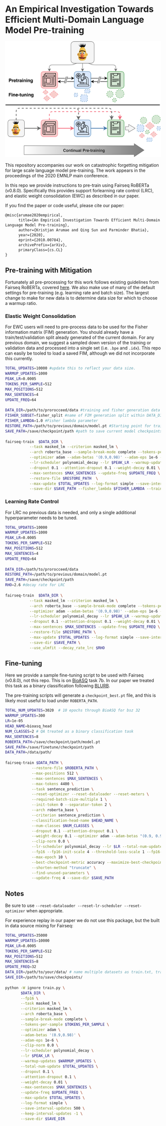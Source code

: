 # An Empirical Investigation Towards Efficient Multi-Domain Language Model Pre-training

![alt text](docs/motiv.png)

This repository accompanies our work on catastrophic forgetting mitigation for large scale language model pre-training.  The work appears in the proceedings of the 2020 EMNLP main conference.

In this repo we provide instructions to pre-train using Fairseq RoBERTa (v0.8.0).  Specifically this provides support forlearning rate control (LRC), and elastic weight consolidation (EWC) as described in our paper.

If you find the paper or code useful, please cite our paper: 
```
@misc{arumae2020empirical,
      title={An Empirical Investigation Towards Efficient Multi-Domain Language Model Pre-training}, 
      author={Kristjan Arumae and Qing Sun and Parminder Bhatia},
      year={2020},
      eprint={2010.00784},
      archivePrefix={arXiv},
      primaryClass={cs.CL}
}
```

## Pre-training with Mitigation
Fortunately all pre-processing for this work follows existing guidelines from Fairseq RoBERTa, covered [here](https://github.com/pytorch/fairseq/blob/master/examples/roberta/README.pretraining.md).  We also make use of many of the default settings for pre-training (e.g. learning rate and batch size).  The largest change to make for new data is to determine data size for which to choose a warmup ratio.

### Elastic Weight Consolidation  
For EWC users will need to pre-process data to be used for the Fisher information matrix (FIM) generation.  You should already have a train/test/validation split aleady generated of the current domain.  For any previous domain, we suggest a sampled down version of the training or validation data and processed into a single set (i.e. `.bpe` and `.idx`).  This repo can easily be tooled to load a saved FIM, although we did not incorporate this currently. 

```bash
TOTAL_UPDATES=10000 #update this to reflect your data size.
WARMUP_UPDATES=1000
PEAK_LR=0.0005
TOKENS_PER_SAMPLE=512
MAX_POSITIONS=512
MAX_SENTENCES=4
UPDATE_FREQ=64

DATA_DIR=/path/to/prorocceed/data #training and fisher generation data
FISHER_SUBSET=fisher_split #name of FIM generation split within DATA_DIR
FISHER_LAMBDA=1.0 #Fisher lambda parameter
RESTORE_PATH=/path/to/previous/domain/model.pt #Starting point for training.  Generally the previously saved model.pt file. 
SAVE_PATH=/save/checkpoint/path #path to save current model checkpoints.  Keep in mind each checkpoint is roughly 1GB of storage.

fairseq-train  $DATA_DIR \
	       --task masked_lm --criterion masked_lm \
	       --arch roberta_base --sample-break-mode complete --tokens-per-sample $TOKENS_PER_SAMPLE \
	       --optimizer adam --adam-betas '(0.9,0.98)' --adam-eps 1e-6 --clip-norm 0.0 \
	       --lr-scheduler polynomial_decay --lr $PEAK_LR --warmup-updates $WARMUP_UPDATES --total-num-update $TOTAL_UPDATES \
	       --dropout 0.1 --attention-dropout 0.1 --weight-decay 0.01 \
	       --max-sentences $MAX_SENTENCES --update-freq $UPDATE_FREQ \
	       --restore-file $RESTORE_PATH  \
	       --max-update $TOTAL_UPDATES --log-format simple --save-interval-updates 1000 --keep-interval-updates -1 \
	       --save-dir $SAVE_PATH --fisher_lambda $FISHER_LAMBDA --train_subset_tem $FISHER_SUBSET
```

### Learning Rate Control
For LRC no previous data is needed, and only a single additional hyperparameter needs to be tuned.

```bash
TOTAL_UPDATES=10000
WARMUP_UPDATES=1000
PEAK_LR=0.0005
TOKENS_PER_SAMPLE=512
MAX_POSITIONS=512
MAX_SENTENCES=4
UPDATE_FREQ=64

DATA_DIR=/path/to/prorocceed/data
RESTORE_PATH=/path/to/previous/domain/model.pt 
SAVE_PATH=/save/checkpoint/path
RHO=2.6 #decay rate for LRC

fairseq-train  $DATA_DIR \
	       --task masked_lm --criterion masked_lm \
	       --arch roberta_base --sample-break-mode complete --tokens-per-sample $TOKENS_PER_SAMPLE \
	       --optimizer adam --adam-betas '(0.9,0.98)' --adam-eps 1e-6 --clip-norm 0.0 \
	       --lr-scheduler polynomial_decay --lr $PEAK_LR --warmup-updates $WARMUP_UPDATES --total-num-update $TOTAL_UPDATES \
	       --dropout 0.1 --attention-dropout 0.1 --weight-decay 0.01 \
	       --max-sentences $MAX_SENTENCES --update-freq $UPDATE_FREQ \
	       --restore-file $RESTORE_PATH \
	       --max-update $TOTAL_UPDATES --log-format simple --save-interval-updates 1000 --keep-interval-updates -1 \
	       --save-dir $SAVE_PATH \
	       --use_ulmfit --decay_rate_lrc $RHO
```

## Fine-tuning

Here we provide a sample fine-tuning script to be used with Fairseq (v0.8.0), not this repo.  This is on [BioASQ](http://www.bioasq.org/) task 7b.  In our paper we treated this task as a binary classification following [BLURB](https://arxiv.org/abs/2007.15779).

The pre-training scripts will generate a `checkpoint_best.pt` file, and this is likely most useful to load under `ROBERTA_PATH`.

```bash
TOTAL_NUM_UPDATES=3020  # 10 epochs through BioASQ for bsz 32
WARMUP_UPDATES=300
LR=1e-05
HEAD_NAME=bioasq_head
NUM_CLASSES=2 # QA treated as a binary classification task
MAX_SENTENCES=8
ROBERTA_PATH=/save/checkpoint/path/model.pt
SAVE_PATH=/save/finetune/checkpoint/path
DATA_PATH=/data/path/

fairseq-train $DATA_PATH \
		    --restore-file $ROBERTA_PATH \
		    --max-positions 512 \
		    --max-sentences $MAX_SENTENCES \
		    --max-tokens 4400 \
		    --task sentence_prediction \
		    --reset-optimizer --reset-dataloader --reset-meters \
		    --required-batch-size-multiple 1 \
		    --init-token 0 --separator-token 2 \
		    --arch roberta_base \
		    --criterion sentence_prediction \
		    --classification-head-name $HEAD_NAME \
		    --num-classes $NUM_CLASSES \
		    --dropout 0.1 --attention-dropout 0.1 \
		    --weight-decay 0.1 --optimizer adam --adam-betas "(0.9, 0.98)" --adam-eps 1e-06 \
		    --clip-norm 0.0 \
		    --lr-scheduler polynomial_decay --lr $LR --total-num-update $TOTAL_NUM_UPDATES --warmup-updates $WARMUP_UPDATES \
		    --fp16 --fp16-init-scale 4 --threshold-loss-scale 1 --fp16-scale-window 128 \
		    --max-epoch 10 \
		    --best-checkpoint-metric accuracy --maximize-best-checkpoint-metric \
		    --shorten-method "truncate" \
		    --find-unused-parameters \
		    --update-freq 4 --save-dir $SAVE_PATH
```


## Notes

Be sure to use `--reset-dataloader --reset-lr-scheduler --reset-optimizer` when appropriate.

For experience replay in our paper we do not use this package, but the built in data source mixing for Fairseq:  
```bash
TOTAL_UPDATES=35000  
WARMUP_UPDATES=10000
PEAK_LR=0.0005
TOKENS_PER_SAMPLE=512
MAX_POSITIONS=512
MAX_SENTENCES=8
UPDATE_FREQ=32
DATA_DIR=/path/to/your/data/ # name multiple datasets as train.txt, train1.txt, train2.txt 
SAVE_DIR=/path/to/save/checkpoints/

python -W ignore train.py \
       $DATA_DIR \
       --fp16 \
       --task masked_lm \
       --criterion masked_lm \
       --arch roberta_base \
       --sample-break-mode complete \
       --tokens-per-sample $TOKENS_PER_SAMPLE \
       --optimizer adam \
       --adam-betas '(0.9,0.98)' \
       --adam-eps 1e-6 \
       --clip-norm 0.0 \
       --lr-scheduler polynomial_decay \
       --lr $PEAK_LR \
       --warmup-updates $WARMUP_UPDATES \
       --total-num-update $TOTAL_UPDATES \
       --dropout 0.1 \
       --attention-dropout 0.1 \
       --weight-decay 0.01 \
       --max-sentences $MAX_SENTENCES \
       --update-freq $UPDATE_FREQ \
       --max-update $TOTAL_UPDATES \
       --log-format simple \
       --save-interval-updates 500 \
       --keep-interval-updates -1 \
       --save-dir $SAVE_DIR 
``` 
